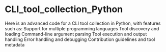 # CLI_tool_collection_Python
Here is an advanced code for a CLI tool collection in Python, with features such as:  Support for multiple programming languages Tool discovery and loading Command-line argument parsing Tool execution and output handling Error handling and debugging Contribution guidelines and tool metadata
